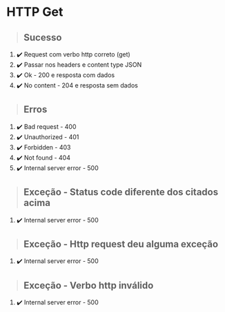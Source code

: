 # HTTP Get

> ## Sucesso
1. ✔️ Request com verbo http correto (get)
2. ✔️ Passar nos headers e content type JSON
3. ✔️ Ok - 200 e resposta com dados
4. ✔️ No content - 204 e resposta sem dados

> ## Erros
1. ✔️ Bad request - 400
2. ✔️ Unauthorized - 401
3. ✔️ Forbidden - 403
4. ✔️ Not found - 404
5. ✔️ Internal server error - 500

> ## Exceção - Status code diferente dos citados acima
1. ✔️ Internal server error - 500

> ## Exceção - Http request deu alguma exceção
1. ✔️ Internal server error - 500

> ## Exceção - Verbo http inválido
1. ✔️ Internal server error - 500